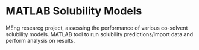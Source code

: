 # MATLAB Solubility Models
MEng researcg project, assessing the performance of various co-solvent solubility models. MATLAB tool to run solubility predictions/import data and perform analysis on results.

